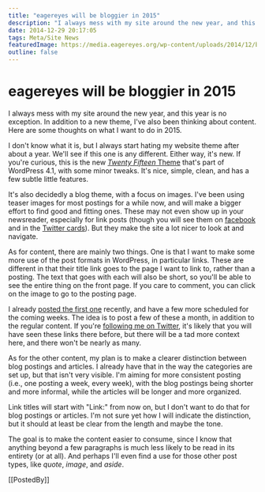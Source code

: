 ```yaml
---
title: "eagereyes will be bloggier in 2015"
description: "I always mess with my site around the new year, and this year is no exception. In addition to a new theme, I've also been thinking about content. Here are some thoughts on what I want to do in 2015."
date: 2014-12-29 20:17:05
tags: Meta/Site News
featuredImage: https://media.eagereyes.org/wp-content/uploads/2014/12/ballard-olympics.jpg
outline: false
---
```


# eagereyes will be bloggier in 2015

I always mess with my site around the new year, and this year is no exception. In addition to a new theme, I've also been thinking about content. Here are some thoughts on what I want to do in 2015.

I don't know what it is, but I always start hating my website theme after about a year. We'll see if this one is any different. Either way, it's new. If you're curious, this is the new <a href="http://codex.wordpress.org/Twenty_Fifteen"><em>Twenty Fifteen</em> Theme</a> that's part of WordPress 4.1, with some minor tweaks. It's nice, simple, clean, and has a few subtle little features.

It's also decidedly a blog theme, with a focus on images. I've been using teaser images for most postings for a while now, and will make a bigger effort to find good and fitting ones. These may not even show up in your newsreader, especially for link posts (though you will see them on <a href="https://www.facebook.com/eagereyes.org">facebook</a> and in the <a href="http://twitter.com/eagereyes_feed">Twitter cards</a>). But they make the site a lot nicer to look at and navigate.

As for content, there are mainly two things. One is that I want to make some more use of the post formats in WordPress, in particular links. These are different in that their title link goes to the page I want to link to, rather than a posting. The text that goes with each will also be short, so you'll be able to see the entire thing on the front page. If you care to comment, you can click on the image to go to the posting page.

I already <a title="Data Stories starring Tamara Munzner" href="/blog/2014/data-stories-starring-tamara-munzner">posted the first one</a> recently, and have a few more scheduled for the coming weeks. The idea is to post a few of these a month, in addition to the regular content. If you're <a href="http://twitter.com/eagereyes">following me on Twitter</a>, it's likely that you will have seen these links there before, but there will be a tad more context here, and there won't be nearly as many.

As for the other content, my plan is to make a clearer distinction between blog postings and articles. I already have that in the way the categories are set up, but that isn't very visible. I'm aiming for more consistent posting (i.e., one posting a week, every week), with the blog postings being shorter and more informal, while the articles will be longer and more organized.

Link titles will start with "Link:" from now on, but I don't want to do that for blog postings or articles. I'm not sure yet how I will indicate the distinction, but it should at least be clear from the length and maybe the tone.

The goal is to make the content easier to consume, since I know that anything beyond a few paragraphs is much less likely to be read in its entirety (or at all). And perhaps I'll even find a use for those other post types, like <em>quote</em>, <em>image</em>, and <em>aside</em>.

[[PostedBy]]

